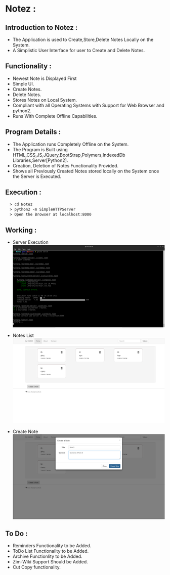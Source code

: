 # Notez :

## Introduction to Notez :
* The Application is used to Create,Store,Delete Notes Locally on the System.
* A Simplistic User Interface for user to Create and Delete Notes.

## Functionality :
* Newest Note is Displayed First
* Simple UI.
* Create Notes.
* Delete Notes.
* Stores Notes on Local System.
* Compliant with all Operating Systems with Support for Web Browser and python2.
* Runs With Complete Offline Capabilities.

## Program Details :
* The Application runs Completely Offline on the System.
* The Program is Built using HTML,CSS,JS,JQuery,BootStrap,Polymers,IndexedDb Libraries,Server[Python2].
* Creation, Deletion of Notes Functionality Provided.
* Shows all Previously Created Notes stored locally on the System once the Server is Executed.

## Execution :
```
  > cd Notez
  > python2 -m SimpleHTTPServer
  > Open the Browser at localhost:8000
```

## Working :
  * Server Execution
![Image](/img/server.png "Server Execution")

  * Notes List
![Image](/img/notes.png "Notes List")

  * Create Note
![Image](/img/createNote.png "Create a Note")

## To Do :
  * Reminders Functionality to be Added.
  * ToDo List Functionailty to be Added.
  * Archive Functionlity to be Added.
  * Zim-Wiki Support Should be Added.
  * Cut Copy functionality.

